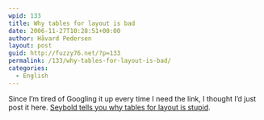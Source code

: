 ```yaml
---
wpid: 133
title: Why tables for layout is bad
date: 2006-11-27T10:28:51+00:00
author: Håvard Pedersen
layout: post
guid: http://fuzzy76.net/?p=133
permalink: /133/why-tables-for-layout-is-bad/
categories:
  - English
---
```

Since I&#8217;m tired of Googling it up every time I need the link, I thought I&#8217;d just post it here. [Seybold tells you why tables for layout is stupid](http://www.hotdesign.com/seybold/).
